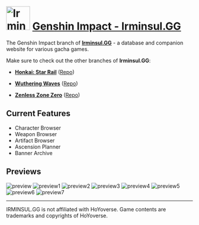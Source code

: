 # <img src="https://assets.irminsul.gg/main/icons/Genshin.png" alt="Irminsul.GG" width="64" /> **[Genshin Impact - Irminsul.GG](https://genshin.irminsul.gg/)**

The Genshin Impact branch of **[Irminsul.GG](https://irminsul.gg/)** - a database and companion website for various gacha games.

Make sure to check out the other branches of **Irminsul.GG**:

- [**Honkai: Star Rail**](https://hsr.irminsul.gg/) ([Repo](https://github.com/bcheung98/project-stellaron))

- [**Wuthering Waves**](https://wuwa.irminsul.gg/) ([Repo](https://github.com/bcheung98/project-tacetite))

- [**Zenless Zone Zero**](https://zzz.irminsul.gg/) ([Repo](https://github.com/bcheung98/project-phaethon))

## **Current Features**

- Character Browser
- Weapon Browser
- Artifact Browser
- Ascension Planner
- Banner Archive

## **Previews**

![preview](https://github.com/user-attachments/assets/7897af97-4c0e-4234-9208-ba8b90a9ff07)
![preview1](https://github.com/user-attachments/assets/f68fe81b-a190-43c3-b347-274cfd24a871)
![preview2](https://github.com/user-attachments/assets/4ff4582d-753b-491e-9ece-dac2b8669bc0)
![preview3](https://github.com/user-attachments/assets/0b902a5d-26dc-4e6f-8af0-df9097319c7b)
![preview4](https://github.com/user-attachments/assets/45d3e71c-d4cd-44a8-8c02-5e90dad52ab2)
![preview5](https://github.com/user-attachments/assets/713fd545-a85e-4adc-b583-c1bde4e4fca8)
![preview6](https://github.com/user-attachments/assets/cf860a26-a656-4fb7-8715-568fc474d86a)
![preview7](https://github.com/user-attachments/assets/9f271f34-5e54-42b0-8101-a16d96c7bd92)

---

IRMINSUL.GG is not affiliated with HoYoverse.
Game contents are trademarks and copyrights of HoYoverse.

